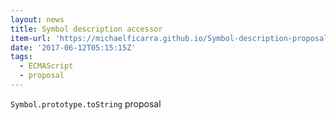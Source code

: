 ```yaml
---
layout: news
title: Symbol description accessor
item-url: 'https://michaelficarra.github.io/Symbol-description-proposal/'
date: '2017-06-12T05:15:15Z'
tags:
  - ECMAScript
  - proposal
---
```

`Symbol.prototype.toString` proposal
